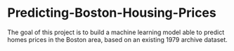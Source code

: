 # Predicting-Boston-Housing-Prices
The goal of this project is to build a machine learning model able to predict homes prices in the Boston area, based on an existing 1979 archive dataset.
